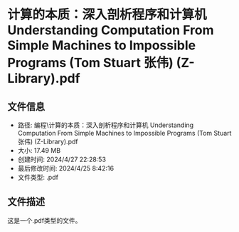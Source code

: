 ﻿# 计算的本质：深入剖析程序和计算机  Understanding Computation From Simple Machines to Impossible Programs (Tom Stuart 张伟) (Z-Library).pdf

## 文件信息
- 路径: 编程\计算的本质：深入剖析程序和计算机  Understanding Computation From Simple Machines to Impossible Programs (Tom Stuart 张伟) (Z-Library).pdf
- 大小: 17.49 MB
- 创建时间: 2024/4/27 22:28:53
- 最后修改时间: 2024/4/25 8:42:16
- 文件类型: .pdf

## 文件描述
这是一个.pdf类型的文件。

